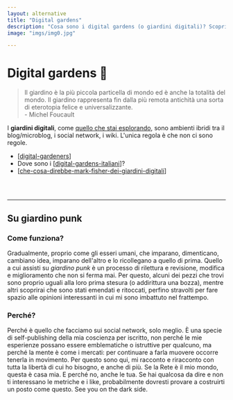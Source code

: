 ```yaml
---
layout: alternative
title: "Digital gardens"
description: "Cosa sono i digital gardens (o giardini digitali)? Scoprilo qui."
image: "imgs/img0.jpg"

---
```


# Digital gardens 🌱

>Il giardino è la più piccola particella di mondo ed è anche la totalità del mondo. Il giardino rappresenta fin dalla più remota antichità una sorta di eterotopia felice e universalizzante. <br> - Michel Foucault

I **giardini digitali**, come [quello che stai esplorando](#su-giardino-punk), sono ambienti ibridi tra il blog/microblog, i social network, i wiki. L'unica regola è che non ci sono regole.

* [[digital-gardeners]]
* Dove sono i [[digital-gardens-italiani]]?
* [[che-cosa-direbbe-mark-fisher-dei-giardini-digitali]]


<div style="height:30px"></div>

<hr>

## Su giardino punk
### Come funziona?

Gradualmente, proprio come gli esseri umani, che imparano, dimenticano, cambiano idea, imparano dell'altro e lo ricollegano a quello di prima.
Quello a cui assisti su *giardino punk* è un processo di rilettura e revisione, modifica e miglioramento che non si ferma mai. Per questo, alcuni dei pezzi che trovi sono proprio uguali alla loro prima stesura (o addirittura una bozza), mentre altri scoprirai che sono stati emendati e ritoccati, perfino stravolti per fare spazio alle opinioni interessanti in cui mi sono imbattuto nel frattempo.
### Perché?

Perché è quello che facciamo sui social network, solo meglio. È una specie di self-publishing della mia coscienza per iscritto, non perché le mie esperienze possano essere emblematiche o istruttive per qualcuno, ma perché la mente è come i mercati: per continuare a farla muovere occorre tenerla in movimento.
Per questo sono qui, mi racconto e riracconto con tutta la libertà di cui ho bisogno, e anche di più. Se la Rete è il mio mondo, questa è casa mia. E perché no, anche le tua. Se hai qualcosa da dire e non ti interessano le metriche e i like, probabilmente dovresti provare a costruirti un posto come questo.
See you on the dark side.

[//begin]: # "Autogenerated link references for markdown compatibility"
[digital-gardeners]: digital-gardeners.md "Digital Gardeners"
[digital-gardens-italiani]: digital-gardens-italiani.md "Digital gardens italiani"
[che-cosa-direbbe-mark-fisher-dei-giardini-digitali]: che-cosa-direbbe-mark-fisher-dei-giardini-digitali.md "Che cosa direbbe Mark Fisher dei giardini digitali"
[//end]: # "Autogenerated link references"